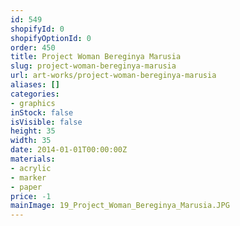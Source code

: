 ```yaml
---
id: 549
shopifyId: 0
shopifyOptionId: 0
order: 450
title: Project Woman Bereginya Marusia
slug: project-woman-bereginya-marusia
url: art-works/project-woman-bereginya-marusia
aliases: []
categories:
- graphics
inStock: false
isVisible: false
height: 35
width: 35
date: 2014-01-01T00:00:00Z
materials:
- acrylic
- marker
- paper
price: -1
mainImage: 19_Project_Woman_Bereginya_Marusia.JPG
---
```

